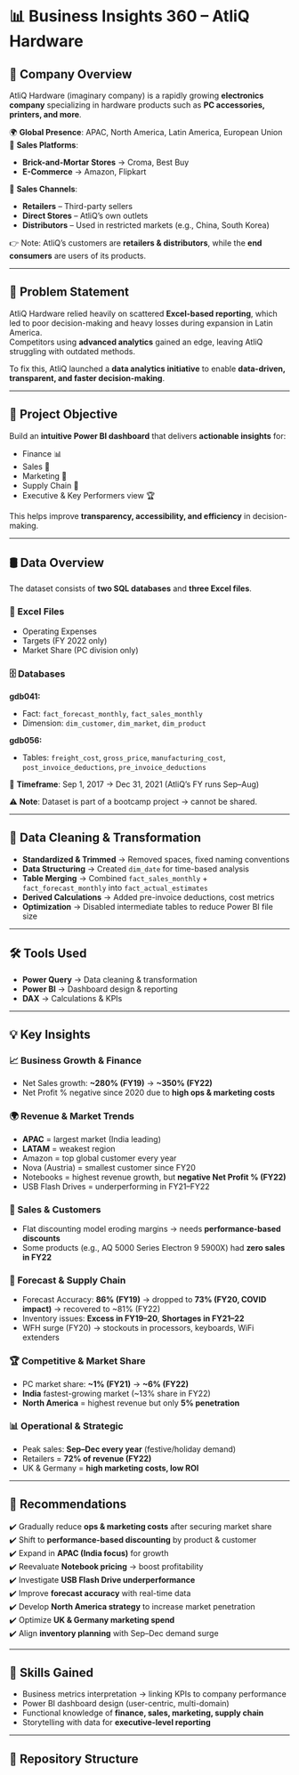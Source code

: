 # 📊 Business Insights 360 – AtliQ Hardware  

## 🏬 Company Overview  
AtliQ Hardware (imaginary company) is a rapidly growing **electronics company** specializing in hardware products such as **PC accessories, printers, and more**.  

🌍 **Global Presence**: APAC, North America, Latin America, European Union  
🛒 **Sales Platforms**:  
- **Brick-and-Mortar Stores** → Croma, Best Buy  
- **E-Commerce** → Amazon, Flipkart  

🏬 **Sales Channels**:  
- **Retailers** – Third-party sellers  
- **Direct Stores** – AtliQ’s own outlets  
- **Distributors** – Used in restricted markets (e.g., China, South Korea)  

👉 Note: AtliQ’s customers are **retailers & distributors**, while the **end consumers** are users of its products.  

---

## 🔎 Problem Statement  
AtliQ Hardware relied heavily on scattered **Excel-based reporting**, which led to poor decision-making and heavy losses during expansion in Latin America.  
Competitors using **advanced analytics** gained an edge, leaving AtliQ struggling with outdated methods.  

To fix this, AtliQ launched a **data analytics initiative** to enable **data-driven, transparent, and faster decision-making**.  

---

## 🎯 Project Objective  
Build an **intuitive Power BI dashboard** that delivers **actionable insights** for:  
- Finance 📊  
- Sales 🛒  
- Marketing 📣  
- Supply Chain 🚚  
- Executive & Key Performers view 🏆  

This helps improve **transparency, accessibility, and efficiency** in decision-making.  

---

## 🛢 Data Overview  
The dataset consists of **two SQL databases** and **three Excel files**.  

### 📂 Excel Files  
- Operating Expenses  
- Targets (FY 2022 only)  
- Market Share (PC division only)  

### 🗄️ Databases  

**gdb041:**  
- Fact: `fact_forecast_monthly`, `fact_sales_monthly`  
- Dimension: `dim_customer`, `dim_market`, `dim_product`  

**gdb056:**  
- Tables: `freight_cost`, `gross_price`, `manufacturing_cost`, `post_invoice_deductions`, `pre_invoice_deductions`  

📅 **Timeframe**: Sep 1, 2017 → Dec 31, 2021 (AtliQ’s FY runs Sep–Aug)  

⚠️ **Note**: Dataset is part of a bootcamp project → cannot be shared.  

---

## 🧹 Data Cleaning & Transformation  
- **Standardized & Trimmed** → Removed spaces, fixed naming conventions  
- **Data Structuring** → Created `dim_date` for time-based analysis  
- **Table Merging** → Combined `fact_sales_monthly` + `fact_forecast_monthly` into `fact_actual_estimates`  
- **Derived Calculations** → Added pre-invoice deductions, cost metrics  
- **Optimization** → Disabled intermediate tables to reduce Power BI file size  

---

## 🛠 Tools Used  
- **Power Query** → Data cleaning & transformation  
- **Power BI** → Dashboard design & reporting  
- **DAX** → Calculations & KPIs  

---

## 💡 Key Insights  

### 📈 Business Growth & Finance  
- Net Sales growth: **~280% (FY19)** → **~350% (FY22)**  
- Net Profit % negative since 2020 due to **high ops & marketing costs**  

### 🌍 Revenue & Market Trends  
- **APAC** = largest market (India leading)  
- **LATAM** = weakest region  
- Amazon = top global customer every year  
- Nova (Austria) = smallest customer since FY20  
- Notebooks = highest revenue growth, but **negative Net Profit % (FY22)**  
- USB Flash Drives = underperforming in FY21–FY22  

### 🛒 Sales & Customers  
- Flat discounting model eroding margins → needs **performance-based discounts**  
- Some products (e.g., AQ 5000 Series Electron 9 5900X) had **zero sales in FY22**  

### 🚚 Forecast & Supply Chain  
- Forecast Accuracy: **86% (FY19)** → dropped to **73% (FY20, COVID impact)** → recovered to ~81% (FY22)  
- Inventory issues: **Excess in FY19–20**, **Shortages in FY21–22**  
- WFH surge (FY20) → stockouts in processors, keyboards, WiFi extenders  

### 🏆 Competitive & Market Share  
- PC market share: **~1% (FY21)** → **~6% (FY22)**  
- **India** fastest-growing market (~13% share in FY22)  
- **North America** = highest revenue but only **5% penetration**  

### 📊 Operational & Strategic  
- Peak sales: **Sep–Dec every year** (festive/holiday demand)  
- Retailers = **72% of revenue (FY22)**  
- UK & Germany = **high marketing costs, low ROI**  

---

## 📝 Recommendations  
✔️ Gradually reduce **ops & marketing costs** after securing market share  
✔️ Shift to **performance-based discounting** by product & customer  
✔️ Expand in **APAC (India focus)** for growth  
✔️ Reevaluate **Notebook pricing** → boost profitability  
✔️ Investigate **USB Flash Drive underperformance**  
✔️ Improve **forecast accuracy** with real-time data  
✔️ Develop **North America strategy** to increase market penetration  
✔️ Optimize **UK & Germany marketing spend**  
✔️ Align **inventory planning** with Sep–Dec demand surge  

---

## 🧠 Skills Gained  
- Business metrics interpretation → linking KPIs to company performance  
- Power BI dashboard design (user-centric, multi-domain)  
- Functional knowledge of **finance, sales, marketing, supply chain**  
- Storytelling with data for **executive-level reporting**  

---

## 📂 Repository Structure  
